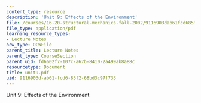 ```yaml
---
content_type: resource
description: 'Unit 9: Effects of the Environment'
file: /courses/16-20-structural-mechanics-fall-2002/9116903dab61fcd685f268bd3c97f733_unit9.pdf
file_type: application/pdf
learning_resource_types:
- Lecture Notes
ocw_type: OCWFile
parent_title: Lecture Notes
parent_type: CourseSection
parent_uid: fd6602f7-107c-a67b-8410-2a499ab8a88c
resourcetype: Document
title: unit9.pdf
uid: 9116903d-ab61-fcd6-85f2-68bd3c97f733
---
```

Unit 9: Effects of the Environment

